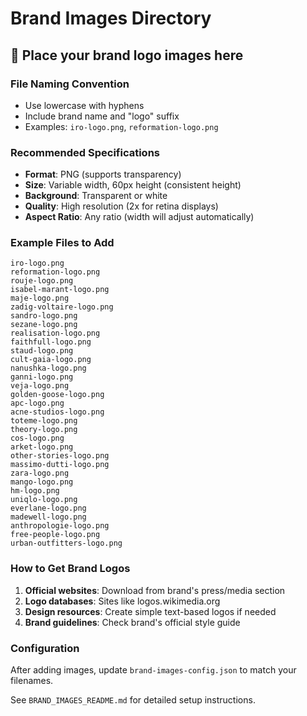 # Brand Images Directory

## 📁 **Place your brand logo images here**

### **File Naming Convention**
- Use lowercase with hyphens
- Include brand name and "logo" suffix
- Examples: `iro-logo.png`, `reformation-logo.png`

### **Recommended Specifications**
- **Format**: PNG (supports transparency)
- **Size**: Variable width, 60px height (consistent height)
- **Background**: Transparent or white
- **Quality**: High resolution (2x for retina displays)
- **Aspect Ratio**: Any ratio (width will adjust automatically)

### **Example Files to Add**
```
iro-logo.png
reformation-logo.png
rouje-logo.png
isabel-marant-logo.png
maje-logo.png
zadig-voltaire-logo.png
sandro-logo.png
sezane-logo.png
realisation-logo.png
faithfull-logo.png
staud-logo.png
cult-gaia-logo.png
nanushka-logo.png
ganni-logo.png
veja-logo.png
golden-goose-logo.png
apc-logo.png
acne-studios-logo.png
toteme-logo.png
theory-logo.png
cos-logo.png
arket-logo.png
other-stories-logo.png
massimo-dutti-logo.png
zara-logo.png
mango-logo.png
hm-logo.png
uniqlo-logo.png
everlane-logo.png
madewell-logo.png
anthropologie-logo.png
free-people-logo.png
urban-outfitters-logo.png
```

### **How to Get Brand Logos**
1. **Official websites**: Download from brand's press/media section
2. **Logo databases**: Sites like logos.wikimedia.org
3. **Design resources**: Create simple text-based logos if needed
4. **Brand guidelines**: Check brand's official style guide

### **Configuration**
After adding images, update `brand-images-config.json` to match your filenames.

See `BRAND_IMAGES_README.md` for detailed setup instructions. 
